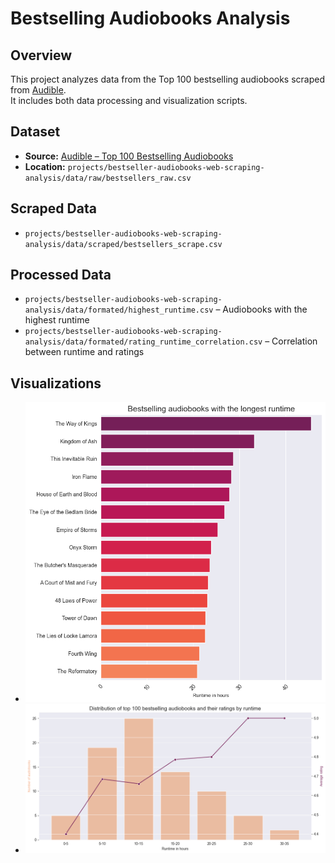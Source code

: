 # Bestselling Audiobooks Analysis

## Overview
This project analyzes data from the Top 100 bestselling audiobooks scraped from [Audible](https://www.audible.com/charts/best).  
It includes both data processing and visualization scripts.

## Dataset
- **Source:** [Audible – Top 100 Bestselling Audiobooks](https://www.audible.com/charts/best)  
- **Location:** `projects/bestseller-audiobooks-web-scraping-analysis/data/raw/bestsellers_raw.csv`

## Scraped Data
- `projects/bestseller-audiobooks-web-scraping-analysis/data/scraped/bestsellers_scrape.csv`

## Processed Data
- `projects/bestseller-audiobooks-web-scraping-analysis/data/formated/highest_runtime.csv` – Audiobooks with the highest runtime  
- `projects/bestseller-audiobooks-web-scraping-analysis/data/formated/rating_runtime_correlation.csv` – Correlation between runtime and ratings  

## Visualizations 
- ![Bestselling audiobooks](plots/bestselling_audiobooks.png)  
- ![Distribution by runtime](plots/distribution_by_runtime.png)  
